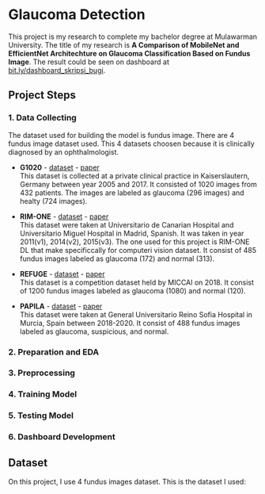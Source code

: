 # Glaucoma Detection
This project is my research to complete my bachelor degree at Mulawarman University. The title of my research is **A Comparison of MobileNet and EfficientNet Architechture on Glaucoma Classification Based on Fundus Image**. The result  could be seen on dashboard at <a href="https://bit.ly/dashboard_skripsi_bugi">bit.ly/dashboard_skripsi_bugi</a>.

## Project Steps
### 1. Data Collecting
The dataset used for building the model is fundus image. There are 4 fundus image dataset used. This 4 datasets choosen because it is clinically diagnosed by an ophthalmologist.
- **G1020** - <a href="https://www.kaggle.com/datasets/arnavjain1/glaucoma-datasets?resource=download-directory&select=G1020">dataset</a> - <a href="https://arxiv.org/abs/2006.09158">paper</a><br>
    This dataset is collected at a private clinical practice in Kaiserslautern, Germany between year 2005 and 2017. It consisted of 1020 images from 432 patients. The images are labeled as glaucoma (296 images) and healty (724 images).

- **RIM-ONE** - <a href="https://github.com/miag-ull/rim-one-dl">dataset</a> - <a href="https://www.researchgate.net/publication/345850772_RIM-ONE_DL_A_Unified_Retinal_Image_Database_for_Assessing_Glaucoma_Using_Deep_Learning">paper</a><br>
    This dataset were taken at Universitario de Canarian Hospital and Universitario Miguel Hospital in Madrid, Spanish. It was taken in year 2011(v1), 2014(v2), 2015(v3). The one used for this project is RIM-ONE DL that make specificcally for computeri vision dataset. It consist of 485  fundus images labeled as glaucoma (172) and normal (313).

- **REFUGE** - <a href="https://www.kaggle.com/datasets/arnavjain1/glaucoma-datasets?resource=download-directory&select=REFUGE">dataset</a> - <a href="https://ieee-dataport.org/documents/refuge-retinal-fundus-glaucoma-challenge">paper</a><br>
    This dataset is a competition dataset held by MICCAI on 2018. It consist of 1200 fundus images labeled as glaucoma (1080) and normal (120).

- **PAPILA** - <a href="https://figshare.com/articles/dataset/PAPILA/14798004/1">dataset</a> - <a href="https://www.nature.com/articles/s41597-022-01388-1">paper</a><br>
    This dataset were taken at General Universitario Reino Sofia Hospital in Murcia, Spain between 2018-2020. It consist of 488 fundus images labeled as glaucoma, suspicious, and normal.

### 2. Preparation and EDA

### 3. Preprocessing
### 4. Training Model
### 5. Testing Model
### 6. Dashboard Development

## Dataset
On this project, I use 4 fundus images dataset. This is the dataset I used: